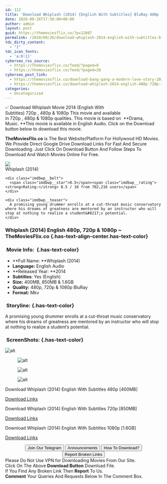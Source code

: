 ```yaml
---
id: 112
title: 'Download Whiplash (2014) {English With Subtitles} BluRay 480p [400MB] || 720p [850MB] || 1080p [1.6GB]'
date: 2020-09-26T17:58:00+00:00
author: admin
layout: post
guid: https://themoviesflix.co/?p=12607
permalink: /2020/09/26/download-whiplash-2014-english-with-subtitles-bluray-480p-400mb-720p-850mb-1080p-1-6gb/
tdc_dirty_content:
  - "1"
tdc_icon_fonts:
  - 'a:0:{}'
cyberseo_rss_source:
  - https://themoviesflix.co/feed/?paged=8
  - https://themoviesflix.co/feed/?paged=28
cyberseo_post_link:
  - https://themoviesflix.co/download-bang-gang-a-modern-love-story-2015-hindi-720p/
  - https://themoviesflix.co/download-whiplash-2014-english-480p-720p-1080p/
categories:
  - Uncategorized
---
```

✅ Download Whiplash&nbsp;Movie&nbsp;2014 (English With Subtitles)&nbsp;720p&nbsp;,&nbsp;480p&nbsp;&&nbsp;1080p&nbsp;This&nbsp;movie and available in&nbsp;720p&nbsp;,&nbsp;480p&nbsp;&&nbsp;1080p&nbsp;qualities. This movie is based on &nbsp;**Drama, Music.&nbsp;**This movie is available in English Audio. Click on the Download button below to download this movie.

**TheMoviesFlix.co**&nbsp;is The Best Website/Platform For Hollywood HD Movies. We Provide Direct Google Drive Download Links For Fast And Secure Downloading. Just Click On Download Button And Follow Steps To Download And Watch Movies Online For Free.

<div class="imdbwp imdbwp--movie dark">
  <div class="imdbwp__thumb">
    <a class="imdbwp__link" target="_blank" title="Whiplash" href="https://www.imdb.com/title/tt2582802/" rel="nofollow noopener noreferrer"><img class="imdbwp__img" src="https://m.media-amazon.com/images/M/MV5BOTA5NDZlZGUtMjAxOS00YTRkLTkwYmMtYWQ0NWEwZDZiNjEzXkEyXkFqcGdeQXVyMTMxODk2OTU@._V1_SX300.jpg" /></a>
  </div>
  
  <div class="imdbwp__content">
    <div class="imdbwp__header">
      <span class="imdbwp__title">Whiplash</span> (2014)
    </div>
    
    <div class="imdbwp__belt">
      <span class="imdbwp__star">8.5</span><span class="imdbwp__rating"><strong>Rating:</strong> 8.5 / 10 from 702,216 users</span>
    </div>
    
    <div class="imdbwp__teaser">
      A promising young drummer enrolls at a cut-throat music conservatory where his dreams of greatness are mentored by an instructor who will stop at nothing to realize a student&#8217;s potential.
    </div>
  </div>
</div>

### Whiplash (2014)&nbsp;English&nbsp;480p,&nbsp;720p & 1080p&nbsp;~ TheMoviesFlix.co {.has-text-align-center.has-text-color}

### &nbsp;Movie Info:&nbsp; {.has-text-color}

  * **Full Name:&nbsp;**Whiplash (2014)
  * **Language:**&nbsp;English Audio
  * **Released Year:&nbsp;**2014
  * **Subtitles**: Yes (English)
  * **Size:**&nbsp;400MB, 850MB & 1.6GB
  * **Quality:**&nbsp;480p, 720p & 1080p BluRay
  * **Format:**&nbsp;Mkv

### &nbsp;Storyline: {.has-text-color}

A promising young drummer enrolls at a cut-throat music conservatory where his dreams of greatness are mentored by an instructor who will stop at nothing to realize a student’s potential.

### &nbsp;ScreenShots: {.has-text-color}<figure class="wp-block-image">

![alt](https://extraimage.com/images/2020/09/24/vlcsnap-2020-09-24-09h31m50s886.png) </figure> <figure class="wp-block-image">![alt](https://extraimage.com/images/2020/09/24/vlcsnap-2020-09-24-09h31m58s516.png)</figure> <figure class="wp-block-image">![alt](https://extraimage.com/images/2020/09/24/vlcsnap-2020-09-24-09h32m06s241.png)</figure> <figure class="wp-block-image">![alt](https://extraimage.com/images/2020/09/24/vlcsnap-2020-09-24-09h32m16s391.png)</figure> 

<p class="has-text-align-center has-text-color has-medium-font-size">
  Download Whiplash (2014) English With Subtitles 480p [400MB]
</p>

<span class="mb-center maxbutton-3-center"><span class="maxbutton-3-container mb-container"><a class="maxbutton-3 maxbutton maxbutton-post-button" target="_blank" rel="nofollow noopener noreferrer" href="https://coinquint.com/a11738/"><span class="mb-text">Download Links</span></a></span></span>

<p class="has-text-align-center has-text-color has-medium-font-size">
  Download Whiplash (2014) English With Subtitles 720p [850MB]
</p>

<span class="mb-center maxbutton-3-center"><span class="maxbutton-3-container mb-container"><a class="maxbutton-3 maxbutton maxbutton-post-button" target="_blank" rel="nofollow noopener noreferrer" href="https://coinquint.com/a11740/"><span class="mb-text">Download Links</span></a></span></span>

<p class="has-text-align-center has-text-color has-medium-font-size">
  Download Whiplash (2014) English With Subtitles 1080p [1.6GB]
</p>

<span class="mb-center maxbutton-3-center"><span class="maxbutton-3-container mb-container"><a class="maxbutton-3 maxbutton maxbutton-post-button" target="_blank" rel="nofollow noopener noreferrer" href="https://coinquint.com/a11742/"><span class="mb-text">Download Links</span></a></span></span>

<center>
</center>

<center>
  <a href="https://t.me/themoviesflixcom" target="_blank" data-wpel-link="external" rel="nofollow external noopener noreferrer"><button class="button button5">Join Our Telegram</button></a> <a href="https://themoviesflix.co/download-whiplash-2014-english-480p-720p-1080p/#" target="_blank" data-wpel-link="external" rel="nofollow external noopener noreferrer"><button class="button button5">Announcements</button></a> <a href="https://themoviesflix.com/how-to-download/" target="_blank" data-wpel-link="external" rel="nofollow external noopener noreferrer"><button class="button button5">How To Download?</button></a> <a href="https://themoviesflix.co/download-whiplash-2014-english-480p-720p-1080p/#" target="_blank" data-wpel-link="external" rel="nofollow external noopener noreferrer"><button class="button button5">Report Broken Links</button></a>
</center>

<div class="alert alert-danger">
  Please Do Not Use VPN for Downloading Movies From Our Site.
</div>

<div class="alert alert-success">
  Click On The Above <strong>Download Button</strong> Download File.
</div>

<div class="alert alert-warning">
  If You Find Any Broken Link Then <strong>Report</strong> To Us.
</div>

<div class="alert alert-info">
  <strong>Comment</strong> Your Queries And Requests Below In The Comment Box.
</div>